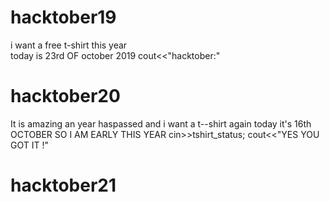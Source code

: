 # hacktober19

i want a free t-shirt this year
<br>
today is 23rd OF october 2019
cout<<"hacktober:"
# hacktober20

It is amazing 
an year haspassed and i want a t--shirt again
today  it's 16th OCTOBER SO I AM EARLY THIS YEAR
cin>>tshirt_status;
cout<<"YES YOU GOT IT !"
# hacktober21
